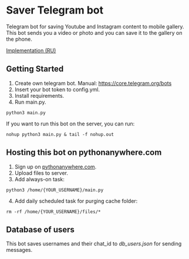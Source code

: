 # Saver Telegram bot
Telegram bot for saving Youtube and Instagram content to mobile gallery. This bot sends you a video or photo and you can save it to the gallery on the phone.

[Implementation (RU)](https://t.me/telesave_bot)

## Getting Started

1. Create own telegram bot. Manual: https://core.telegram.org/bots
2. Insert your bot token to config.yml.
3. Install requirements.
4. Run main.py.
```
python3 main.py
```
If you want to run this bot on the server, you can run:
```
nohup python3 main.py & tail -f nohup.out
```
## Hosting this bot on pythonanywhere.com

1. Sign up on [pythonanywhere.com](https://www.pythonanywhere.com/).
2. Upload files to server.
3. Add always-on task:
```
python3 /home/{YOUR_USERNAME}/main.py
```
4. Add daily scheduled task for purging cache folder:
```
rm -rf /home/{YOUR_USERNAME}/files/*
```

## Database of users

This bot saves usernames and their chat_id to *db_users.json* for sending messages.
